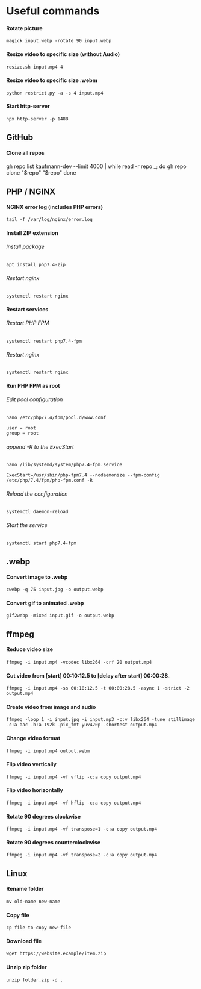 # Useful commands

#### Rotate picture
```
magick input.webp -rotate 90 input.webp
```

#### Resize video to specific size (without Audio)
```
resize.sh input.mp4 4
```

#### Resize video to specific size .webm
```
python restrict.py -a -s 4 input.mp4
```

#### Start http-server
```
npx http-server -p 1488
```
## GitHub
#### Clone all repos
gh repo list kaufmann-dev --limit 4000 | while read -r repo _; do
  gh repo clone "$repo" "$repo"
done

## PHP / NGINX
#### NGINX error log (includes PHP errors)
```
tail -f /var/log/nginx/error.log
```

#### Install ZIP extension
###### Install package
```
apt install php7.4-zip
```
###### Restart nginx
```
systemctl restart nginx
```

#### Restart services
###### Restart PHP FPM
```
systemctl restart php7.4-fpm
```
###### Restart nginx
```
systemctl restart nginx
```

#### Run PHP FPM as root
###### Edit pool configuration
```
nano /etc/php/7.4/fpm/pool.d/www.conf
```
```
user = root
group = root
```

###### append -R to the ExecStart
```
nano /lib/systemd/system/php7.4-fpm.service
```
```
ExecStart=/usr/sbin/php-fpm7.4 --nodaemonize --fpm-config /etc/php/7.4/fpm/php-fpm.conf -R
```

###### Reload the configuration
```
systemctl daemon-reload
```

###### Start the service
```
systemctl start php7.4-fpm
```

## .webp

#### Convert image to .webp
```
cwebp -q 75 input.jpg -o output.webp
```

#### Convert gif to animated .webp
```
gif2webp -mixed input.gif -o output.webp
```

## ffmpeg

#### Reduce video size
```
ffmpeg -i input.mp4 -vcodec libx264 -crf 20 output.mp4
```

#### Cut video from [start] 00:10:12.5 to [delay after start] 00:00:28.
```
ffmpeg -i input.mp4 -ss 00:10:12.5 -t 00:00:28.5 -async 1 -strict -2 output.mp4
```

#### Create video from image and audio
```
ffmpeg -loop 1 -i input.jpg -i input.mp3 -c:v libx264 -tune stillimage -c:a aac -b:a 192k -pix_fmt yuv420p -shortest output.mp4
```

#### Change video format
```
ffmpeg -i input.mp4 output.webm
```

#### Flip video  vertically
```
ffmpeg -i input.mp4 -vf vflip -c:a copy output.mp4
```

#### Flip video horizontally
```
ffmpeg -i input.mp4 -vf hflip -c:a copy output.mp4
```

#### Rotate 90 degrees clockwise
```
ffmpeg -i input.mp4 -vf transpose=1 -c:a copy output.mp4
```

#### Rotate 90 degrees counterclockwise
```
ffmpeg -i input.mp4 -vf transpose=2 -c:a copy output.mp4
```

## Linux
#### Rename folder
```
mv old-name new-name
```

#### Copy file
```
cp file-to-copy new-file
```

#### Download file
```
wget https://website.example/item.zip
```

#### Unzip zip folder
```
unzip folder.zip -d .
```
